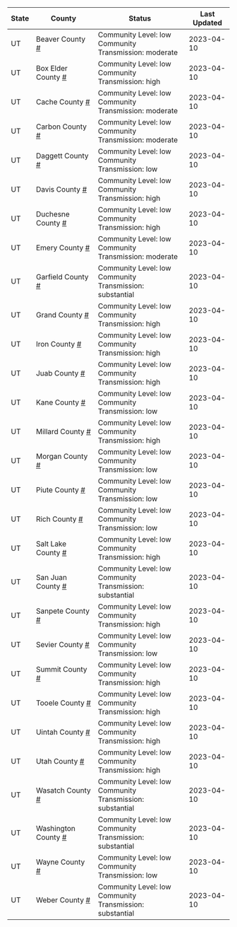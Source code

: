 State | County | Status | Last Updated
--- | --- | --- | --- 
UT | Beaver County <a href="#beaver_county">#</a> | <a name="beaver_county"></a>Community Level: low<br/>Community Transmission: moderate | 2023-04-10
UT | Box Elder County <a href="#box_elder_county">#</a> | <a name="box_elder_county"></a>Community Level: low<br/>Community Transmission: high | 2023-04-10
UT | Cache County <a href="#cache_county">#</a> | <a name="cache_county"></a>Community Level: low<br/>Community Transmission: moderate | 2023-04-10
UT | Carbon County <a href="#carbon_county">#</a> | <a name="carbon_county"></a>Community Level: low<br/>Community Transmission: moderate | 2023-04-10
UT | Daggett County <a href="#daggett_county">#</a> | <a name="daggett_county"></a>Community Level: low<br/>Community Transmission: low | 2023-04-10
UT | Davis County <a href="#davis_county">#</a> | <a name="davis_county"></a>Community Level: low<br/>Community Transmission: high | 2023-04-10
UT | Duchesne County <a href="#duchesne_county">#</a> | <a name="duchesne_county"></a>Community Level: low<br/>Community Transmission: high | 2023-04-10
UT | Emery County <a href="#emery_county">#</a> | <a name="emery_county"></a>Community Level: low<br/>Community Transmission: moderate | 2023-04-10
UT | Garfield County <a href="#garfield_county">#</a> | <a name="garfield_county"></a>Community Level: low<br/>Community Transmission: substantial | 2023-04-10
UT | Grand County <a href="#grand_county">#</a> | <a name="grand_county"></a>Community Level: low<br/>Community Transmission: high | 2023-04-10
UT | Iron County <a href="#iron_county">#</a> | <a name="iron_county"></a>Community Level: low<br/>Community Transmission: high | 2023-04-10
UT | Juab County <a href="#juab_county">#</a> | <a name="juab_county"></a>Community Level: low<br/>Community Transmission: high | 2023-04-10
UT | Kane County <a href="#kane_county">#</a> | <a name="kane_county"></a>Community Level: low<br/>Community Transmission: low | 2023-04-10
UT | Millard County <a href="#millard_county">#</a> | <a name="millard_county"></a>Community Level: low<br/>Community Transmission: high | 2023-04-10
UT | Morgan County <a href="#morgan_county">#</a> | <a name="morgan_county"></a>Community Level: low<br/>Community Transmission: low | 2023-04-10
UT | Piute County <a href="#piute_county">#</a> | <a name="piute_county"></a>Community Level: low<br/>Community Transmission: low | 2023-04-10
UT | Rich County <a href="#rich_county">#</a> | <a name="rich_county"></a>Community Level: low<br/>Community Transmission: low | 2023-04-10
UT | Salt Lake County <a href="#salt_lake_county">#</a> | <a name="salt_lake_county"></a>Community Level: low<br/>Community Transmission: high | 2023-04-10
UT | San Juan County <a href="#san_juan_county">#</a> | <a name="san_juan_county"></a>Community Level: low<br/>Community Transmission: substantial | 2023-04-10
UT | Sanpete County <a href="#sanpete_county">#</a> | <a name="sanpete_county"></a>Community Level: low<br/>Community Transmission: high | 2023-04-10
UT | Sevier County <a href="#sevier_county">#</a> | <a name="sevier_county"></a>Community Level: low<br/>Community Transmission: low | 2023-04-10
UT | Summit County <a href="#summit_county">#</a> | <a name="summit_county"></a>Community Level: low<br/>Community Transmission: high | 2023-04-10
UT | Tooele County <a href="#tooele_county">#</a> | <a name="tooele_county"></a>Community Level: low<br/>Community Transmission: high | 2023-04-10
UT | Uintah County <a href="#uintah_county">#</a> | <a name="uintah_county"></a>Community Level: low<br/>Community Transmission: high | 2023-04-10
UT | Utah County <a href="#utah_county">#</a> | <a name="utah_county"></a>Community Level: low<br/>Community Transmission: high | 2023-04-10
UT | Wasatch County <a href="#wasatch_county">#</a> | <a name="wasatch_county"></a>Community Level: low<br/>Community Transmission: substantial | 2023-04-10
UT | Washington County <a href="#washington_county">#</a> | <a name="washington_county"></a>Community Level: low<br/>Community Transmission: substantial | 2023-04-10
UT | Wayne County <a href="#wayne_county">#</a> | <a name="wayne_county"></a>Community Level: low<br/>Community Transmission: low | 2023-04-10
UT | Weber County <a href="#weber_county">#</a> | <a name="weber_county"></a>Community Level: low<br/>Community Transmission: substantial | 2023-04-10
